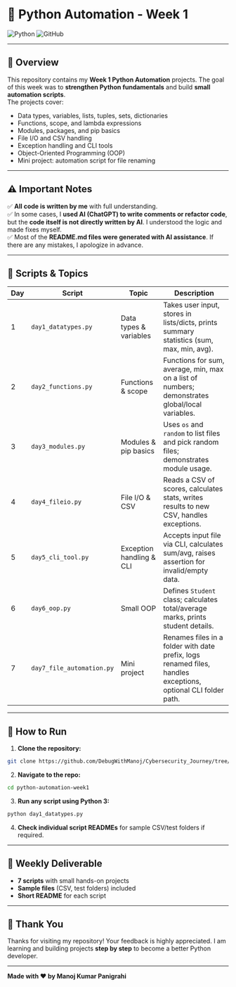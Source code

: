 
# 🐍 Python Automation - Week 1

![Python](https://img.shields.io/badge/Python-3.11-blue?logo=python&logoColor=white) ![GitHub](https://img.shields.io/badge/GitHub-Repo-black?logo=github&logoColor=white)

---

## 🎯 Overview

This repository contains my **Week 1 Python Automation** projects. The goal of this week was to **strengthen Python fundamentals** and build **small automation scripts**.  
The projects cover:

- Data types, variables, lists, tuples, sets, dictionaries  
- Functions, scope, and lambda expressions  
- Modules, packages, and pip basics  
- File I/O and CSV handling  
- Exception handling and CLI tools  
- Object-Oriented Programming (OOP)  
- Mini project: automation script for file renaming

---

## ⚠️ Important Notes

✅ **All code is written by me** with full understanding.  
✅ In some cases, I **used AI (ChatGPT) to write comments or refactor code**, but the **code itself is not directly written by AI**. I understood the logic and made fixes myself.  
✅ Most of the **README.md files were generated with AI assistance**. If there are any mistakes, I apologize in advance.  

---

## 📂 Scripts & Topics

| Day | Script | Topic | Description |
|-----|--------|-------|-------------|
| 1 | `day1_datatypes.py` | Data types & variables | Takes user input, stores in lists/dicts, prints summary statistics (sum, max, min, avg). |
| 2 | `day2_functions.py` | Functions & scope | Functions for sum, average, min, max on a list of numbers; demonstrates global/local variables. |
| 3 | `day3_modules.py` | Modules & pip basics | Uses `os` and `random` to list files and pick random files; demonstrates module usage. |
| 4 | `day4_fileio.py` | File I/O & CSV | Reads a CSV of scores, calculates stats, writes results to new CSV, handles exceptions. |
| 5 | `day5_cli_tool.py` | Exception handling & CLI | Accepts input file via CLI, calculates sum/avg, raises assertion for invalid/empty data. |
| 6 | `day6_oop.py` | Small OOP | Defines `Student` class; calculates total/average marks, prints student details. |
| 7 | `day7_file_automation.py` | Mini project | Renames files in a folder with date prefix, logs renamed files, handles exceptions, optional CLI folder path. |

---

## 🚀 How to Run

1. **Clone the repository:**
```bash
git clone https://github.com/DebugWithManoj/Cybersecurity_Journey/tree/main/Week1/python_projects.git
````

2. **Navigate to the repo:**

```bash
cd python-automation-week1
```

3. **Run any script using Python 3:**

```bash
python day1_datatypes.py
```

4. **Check individual script READMEs** for sample CSV/test folders if required.

---

## 📝 Weekly Deliverable

* **7 scripts** with small hands-on projects
* **Sample files** (CSV, test folders) included
* **Short README** for each script

---

## 🙏 Thank You

Thanks for visiting my repository! Your feedback is highly appreciated.
I am learning and building projects **step by step** to become a better Python developer.

---

**Made with ❤️ by Manoj Kumar Panigrahi**



